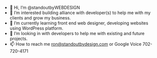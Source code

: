 - 👋 Hi, I’m @standoutbyWEBDESIGN
- 👀 I’m interested building alliance with developer(s) to help me with my clients and grow my business.
- 🌱 I’m currently learning front end web designer, developing websites using WordPress platform. 
- 💞️ I’m looking in with developers to help me with existing and future projects.
- 📫 How to reach me ron@standoutbydesign.com or Google Voice 702-720-4171

<!---
standoutbyWEBDESIGN/standoutbyWEBDESIGN is a ✨ special ✨ repository because its `README.md` (this file) appears on your GitHub profile.
You can click the Preview link to take a look at your changes.
--->
